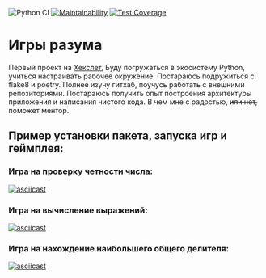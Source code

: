 ![Python CI](https://github.com/GovindaChandra/python-project-lvl1/actions/workflows/make_lint.yml/badge.svg) [![Maintainability](https://api.codeclimate.com/v1/badges/a99a88d28ad37a79dbf6/maintainability)](https://codeclimate.com/github/codeclimate/codeclimate/maintainability) [![Test Coverage](https://api.codeclimate.com/v1/badges/a99a88d28ad37a79dbf6/test_coverage)](https://codeclimate.com/github/codeclimate/codeclimate/test_coverage)
# Игры разума

Первый проект на [Хекслет.](https://ru.hexlet.io/my/projects)
Буду погружаться в экосистему Python, учиться настраивать рабочее окружение. Постараюсь подружиться с flake8 и poetry. Полнее изучу гитхаб, поучусь работать с внешними репозиториями. Постараюсь получить опыт построения архитектуры приложения и написания чистого кода. В чем мне с радостью, ~~или нет,~~ поможет ментор.

## Пример установки пакета, запуска игр и геймплея:

### Игра на проверку четности числа:
[![asciicast](https://asciinema.org/a/hc5Qe5Y9Edn4luGSrt0yfq0z8.svg)](https://asciinema.org/a/hc5Qe5Y9Edn4luGSrt0yfq0z8)

### Игра на вычисление выражений:
[![asciicast](https://asciinema.org/a/N3nuhQoZAoBzKnMvLK1VuKSgi.svg)](https://asciinema.org/a/N3nuhQoZAoBzKnMvLK1VuKSgi)

### Игра на нахождение наибольшего  общего делителя:
[![asciicast](https://asciinema.org/a/YSFajAKoXYxTHWYarYkl0mMbn.svg)](https://asciinema.org/a/YSFajAKoXYxTHWYarYkl0mMbn)
